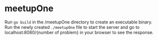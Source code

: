 # meetupOne
Run `go build` in the /meetupOne directory to create an executable binary. Run the newly created `./meetupOne` file to start the server and go to localhost:8080/{number of problem} in your browser to see the response. 
